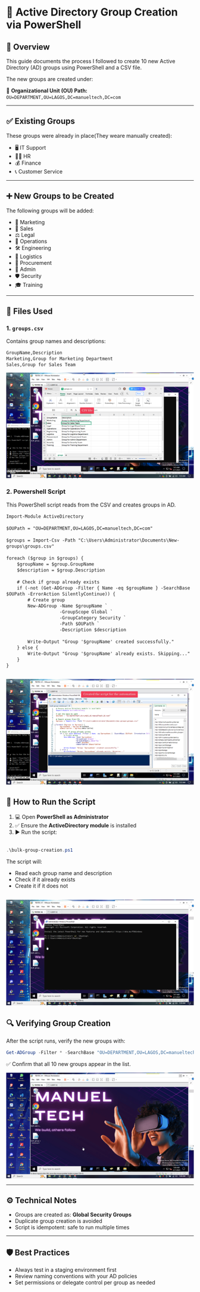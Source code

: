 # 📁 Active Directory Group Creation via PowerShell

## 📝 Overview

This guide documents the process I followed to create 10 new Active Directory (AD) groups using PowerShell and a CSV file.

The new groups are created under:

📂 **Organizational Unit (OU) Path:**  
`OU=DEPARTMENT,OU=LAGOS,DC=manueltech,DC=com`

---

## ✅ Existing Groups

These groups were already in place(They weare manually created):

- 🖥️ IT Support  
- 🧑‍💼 HR  
- 💰 Finance  
- 📞 Customer Service

---

## ➕ New Groups to be Created

The following groups will be added:

- 📢 Marketing  
- 💼 Sales  
- ⚖️  Legal  
- 🔧 Operations  
- 🛠️ Engineering  
- 🚚 Logistics  
- 🛒 Procurement  
- 🏢 Admin  
- 🛡️ Security  
- 🎓 Training  

---

## 📄 Files Used

### 1. `groups.csv`

Contains group names and descriptions:

```csv
GroupName,Description
Marketing,Group for Marketing Department
Sales,Group for Sales Team
```
![CSV file](images/02-CSV-file.png)

### 2. Powershell Script

This PowerShell script reads from the CSV and creates groups in AD.

````
Import-Module ActiveDirectory

$OUPath = "OU=DEPARTMENT,OU=LAGOS,DC=manueltech,DC=com"

$groups = Import-Csv -Path "C:\Users\Administrator\Documents\New-groups\groups.csv"

foreach ($group in $groups) {
    $groupName = $group.GroupName
    $description = $group.Description

    # Check if group already exists
    if (-not (Get-ADGroup -Filter { Name -eq $groupName } -SearchBase $OUPath -ErrorAction SilentlyContinue)) {
        # Create group
        New-ADGroup -Name $groupName `
                    -GroupScope Global `
                    -GroupCategory Security `
                    -Path $OUPath `
                    -Description $description

        Write-Output "Group '$groupName' created successfully."
    } else {
        Write-Output "Group '$groupName' already exists. Skipping..."
    }
}

````

![create script](images/01-create-script.png)
---

## 🧪 How to Run the Script

1. 💻 Open **PowerShell as Administrator**
2. ✅ Ensure the **ActiveDirectory module** is installed
3. ▶️ Run the script:

```powershell

.\bulk-group-creation.ps1

```

The script will:

* Read each group name and description
* Check if it already exists
* Create it if it does not

![result](images/03-run-script.gif
)
---

## 🔍 Verifying Group Creation

After the script runs, verify the new groups with:

```powershell
Get-ADGroup -Filter * -SearchBase "OU=DEPARTMENT,OU=LAGOS,DC=manueltech,DC=com" | Select Name
```

✅ Confirm that all 10 new groups appear in the list.

![confirmation](images/04-confirm.gif)

---

## ⚙️ Technical Notes

* Groups are created as: **Global Security Groups**
* Duplicate group creation is avoided
* Script is idempotent: safe to run multiple times

---

## 🛡️ Best Practices

* Always test in a staging environment first
* Review naming conventions with your AD policies
* Set permissions or delegate control per group as needed

